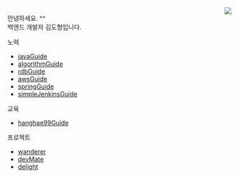 <img align='right' src="http://mazassumnida.wtf/api/v2/generate_badge?boj=dohyung97022">    

안녕하세요. ^^    
백엔드 개발자 김도형입니다.   

노력
  * [javaGuide](https://github.com/dohyung97022/javaGuide)
  * [algorithmGuide](https://github.com/dohyung97022/algorithmGuide)
  * [rdbGuide](https://github.com/dohyung97022/RDBGuide)
  * [awsGuide](https://github.com/dohyung97022/awsGuide)
  * [springGuide](https://github.com/dohyung97022/springGuide)
  * [simpleJenkinsGuide](https://github.com/dohyung97022/simpleJenkinsGuide)

교육
  * [hanghae99Guide](https://github.com/dohyung97022/hangHae99Guide)

프로젝트
  * [wanderer](https://github.com/hanghaeWeek1Team12/wanderer)
  * [devMate](https://github.com/hanghaeWeek5Team21)
  * [delight](https://github.com/Team-Delight/Delight-Server)
